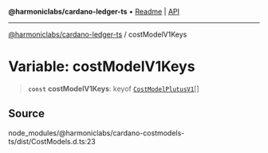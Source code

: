 **@harmoniclabs/cardano-ledger-ts** • [Readme](../README.md) \| [API](../globals.md)

***

[@harmoniclabs/cardano-ledger-ts](../README.md) / costModelV1Keys

# Variable: costModelV1Keys

> **`const`** **costModelV1Keys**: keyof [`CostModelPlutusV1`](../interfaces/CostModelPlutusV1.md)[]

## Source

node\_modules/@harmoniclabs/cardano-costmodels-ts/dist/CostModels.d.ts:23
